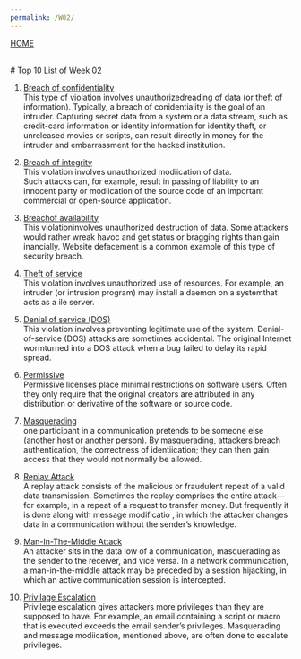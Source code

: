 ```yaml
---
permalink: /W02/
---
```

[HOME](../)

<br>
# Top 10 List of Week 02

1. [Breach of confidentiality](https://www.markeluk.com/articles/what-is-a-breach-of-confidentiality)<br>
This type of violation involves unauthorizedreading of data (or theft of information). 
Typically, a breach of conidentiality is the goal of an intruder. Capturing secret data from a system or
a data stream, such as credit-card information or identity information for
identity theft, or unreleased movies or scripts, can result directly in money
for the intruder and embarrassment for the hacked institution.

2. [Breach of integrity](https://www.cs.uic.edu/~jbell/CourseNotes/OperatingSystems/15_Security.html)<br>
This violation involves unauthorized modiication of data.  
Such attacks can,  for example,  result in passing of liability to
an innocent party or modiication of the source code of an important
commercial or open-source application.

3. [Breachof availability](https://www.cs.uic.edu/~jbell/CourseNotes/OperatingSystems/15_Security.html)<br>
This violationinvolves unauthorized destruction of data. 
Some attackers would rather wreak havoc and get status or bragging
rights than gain inancially. Website defacement is a common example of this type of security breach.

4. [Theft of service](https://www.cs.uic.edu/~jbell/CourseNotes/OperatingSystems/15_Security.html)<br>
This violation involves unauthorized use of resources.
For example, an intruder (or intrusion program) may install a daemon on a systemthat acts as a ile server.

5. [Denial of service (DOS)](https://www.cs.uic.edu/~jbell/CourseNotes/OperatingSystems/15_Security.html)<br>
This violation involves preventing legitimate use of the system. 
Denial-of-service (DOS) attacks are sometimes accidental. 
The original Internet wormturned into a DOS attack when a bug failed to delay its rapid spread.

6. [Permissive](https://seclab.stanford.edu/websec/frames/navigation/)<br>
Permissive licenses place minimal restrictions on software users. 
Often they only require that the original creators are attributed in any distribution or derivative of the software or source code.

7. [Masquerading](https://www.techopedia.com/definition/4020/masquerade-attack)<br>
one participant in a communication pretends to be someone else (another host or another person). 
By masquerading, attackers breach authentication, the correctness of identiication;
they can then gain access that they would not normally be allowed.

8. [Replay Attack](https://www.cs.uic.edu/~jbell/CourseNotes/OperatingSystems/15_Security.html)<br>
A replay attack consists of the malicious or fraudulent repeat of a valid data transmission.
Sometimes the replay comprises the entire attack—for example, 
in a repeat of a request to transfer money. But frequently it is done along with message modificatio , in which the attacker changes data in a communication without the sender’s knowledge. 

9. [Man-In-The-Middle Attack](https://www.cs.uic.edu/~jbell/CourseNotes/OperatingSystems/15_Security.html)<br>
An attacker sits in the data low of a communication, masquerading as the sender to the receiver, and vice versa. In a network communication, 
a man-in-the-middle attack may be preceded by a session hijacking, in which an active communication session is intercepted.

10. [Privilage Escalation](https://www.netsparker.com/blog/web-security/privilege-escalation/)<br>
Privilege escalation gives attackers more privileges than they are supposed to have.
For example, an email containing a script or macro that is executed exceeds the email sender’s privileges. 
Masquerading and message modiication, mentioned above, are often done to escalate privileges. 


